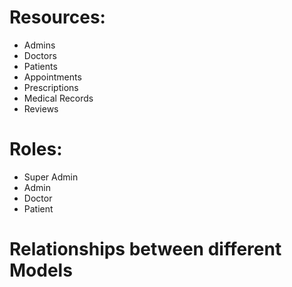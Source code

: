 # Resources:

- Admins
- Doctors
- Patients
- Appointments
- Prescriptions
- Medical Records
- Reviews

# Roles:

- Super Admin
- Admin
- Doctor
- Patient

# Relationships between different Models

